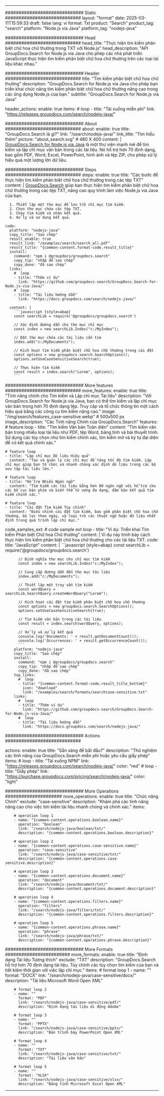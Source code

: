 
---
############################# Static ############################
layout: "format"
date:  2025-03-11T15:59:33
draft: false
lang: vi
format: Txt
product: "Search"
product_tag: "search"
platform: "Node.js via Java"
platform_tag: "nodejs-java"

############################# Head ############################
head_title: "Thực hiện tìm kiếm phân biệt chữ hoa chữ thường trong TXT với Node.js"
head_description: "API GroupDocs.Search for Node.js via Java cho phép các nhà phát triển JavaScript thực hiện tìm kiếm phân biệt chữ hoa chữ thường trên các loại tài liệu khác nhau."

############################# Header ############################
title: "Tìm kiếm phân biệt chữ hoa chữ thường" 
description: "GroupDocs.Search for Node.js via Java cho phép bạn triển khai chức năng tìm kiếm phân biệt chữ hoa chữ thường nâng cao trong các ứng dụng Node.js của bạn."
subtitle: "GroupDocs.Search for Node.js via Java" 

header_actions:
  enable: true
  items:
    #  loop
    - title: "Tải xuống miễn phí"
      link: "https://releases.groupdocs.com/search/nodejs-java/"
      
############################# About ############################
about:
    enable: true
    title: "GroupDocs.Search là gì?"
    link: "/search/nodejs-java/"
    link_title: "Tìm hiểu thêm"
    picture: "about_search.svg" # 480 X 400
    content: |
       [GroupDocs.Search for Node.js via Java](/search/nodejs-java/) là một thư viện mạnh mẽ để tìm kiếm và lập chỉ mục văn bản trong các tài liệu. Nó hỗ trợ hơn 70 định dạng, bao gồm PDF, Word, Excel, PowerPoint, hình ảnh và tệp ZIP, cho phép xử lý hiệu quả một lượng lớn dữ liệu.

############################# Steps ############################
steps:
    enable: true
    title: "Các bước để thực hiện tìm kiếm phân biệt chữ hoa chữ thường trong các tệp TXT"
    content: |
      [GroupDocs.Search](/search/nodejs-java/) giúp bạn thực hiện tìm kiếm phân biệt chữ hoa chữ thường trong các tệp TXT, nâng cao quy trình làm việc Node.js via Java của bạn.
      
      1. Thiết lập một thư mục để lưu trữ chỉ mục tìm kiếm.
      2. Chọn thư mục chứa các tệp TXT.
      3. Chạy tìm kiếm và nhận kết quả.
      4. Xử lý và sử dụng kết quả.
   
    code:
      platform: "nodejs-java"
      copy_title: "Sao chép"
      result_enable: true
      result_link: "/examples/search/search_all.pdf"
      result_title: "{common-content.format-code.result_title}"
      install:
        command: "npm i @groupdocs/groupdocs.search"
        copy_tip: "nhấp để sao chép"
        copy_done: "đã sao chép"
      links:
        #  loop
        - title: "Thêm ví dụ"
          link: "https://github.com/groupdocs-search/GroupDocs.Search-for-Node.js-via-Java/"
        #  loop
        - title: "Tài liệu hướng dẫn"
          link: "https://docs.groupdocs.com/search/nodejs-java/"
          
      content: |
        ```javascript {style=abap}
        const searchLib = require('@groupdocs/groupdocs.search')

        // Xác định đường dẫn cho thư mục chỉ mục
        const index = new searchLib.Index("c:/MyIndex");

        // Đặt thư mục chứa các tài liệu cần tìm
        index.add("c:/MyDocuments");

        // Kích hoạt tìm kiếm phân biệt chữ hoa chữ thường trong cài đặt
        const options = new groupdocs.search.SearchOptions();
        options.setUseCaseSensitiveSearch(true);

        // Thực hiện tìm kiếm
        const result = index.search("Lorem", options);
        ```            

############################# More features ############################
more_features:
  enable: true
  title: "Tính năng chính cho Tìm kiếm và Lập chỉ mục Tài liệu"
  description: "Với GroupDocs.Search for Node.js via Java, bạn có thể tìm kiếm và lập chỉ mục văn bản trong hơn 70 định dạng tệp. Truy cập và tổ chức thông tin một cách hiệu quả bằng các công cụ tìm kiếm nâng cao."
  image: "/img/search/features_case-sensitive.webp" # 500x500 px
  image_description: "Các Tính năng Chính của GroupDocs.Search"
  features:
    # feature loop
    - title: "Tìm kiếm Văn bản Toàn diện"
      content: "Tìm kiếm văn bản trong nhiều loại tài liệu như PDF, tệp Word, bảng tính và bài thuyết trình. Sử dụng các tùy chọn như tìm kiếm chính xác, tìm kiếm mờ và ký tự đại diện để có kết quả chính xác."

    # feature loop
    - title: "Lập chỉ mục Dữ liệu Hiệu quả"
      content: "Tạo và quản lý các chỉ mục để tăng tốc độ tìm kiếm. Lập chỉ mục giúp bạn tổ chức và nhanh chóng xác định dữ liệu trong các bộ sưu tập tài liệu lớn."

    # feature loop
    - title: "Hỗ trợ Nhiều Ngôn ngữ"
      content: "Tìm kiếm các tài liệu bằng hơn 80 ngôn ngữ với hỗ trợ cho các bố cục bàn phím và biến thể từ vựng đa dạng, đảm bảo kết quả tìm kiếm chính xác."

    # feature loop
    - title: "Cài đặt Tìm kiếm Tùy chỉnh"
      content: "Điều chỉnh cài đặt tìm kiếm, bao gồm phân biệt chữ hoa chữ thường, bộ lọc theo ngày, và loại trừ các thuật ngữ hoặc dữ liệu nhất định trong quá trình lập chỉ mục."
      
  code_samples_ext:
    # code sample ext loop
    - title: "Ví dụ: Triển khai Tìm kiếm Phân biệt Chữ hoa Chữ thường"
      content: |
        Ví dụ này trình bày cách thực hiện tìm kiếm phân biệt chữ hoa chữ thường cho các tài liệu TXT.
      code:
        title: "JavaScript"
        content: |
          ```javascript {style=abap}
          const searchLib = require('@groupdocs/groupdocs.search')
          
          // Định nghĩa thư mục cho chỉ mục tìm kiếm
          const index = new searchLib.Index("c:/MyIndex");
              
          // Cung cấp đường dẫn đến thư mục tài liệu
          index.add("c:/MyDocuments");

          // Thiết lập một truy vấn tìm kiếm
          const wordQuery = searchLib.SearchQuery.createWordQuery("Lorem");

          // Kích hoạt cài đặt tìm kiếm phân biệt chữ hoa chữ thường
          const options = new groupdocs.search.SearchOptions();
          options.setUseCaseSensitiveSearch(true);

          // Tìm kiếm văn bản trong các tài liệu
          const result = index.search(wordQuery, options);
          
          // Xử lý và xử lý kết quả
          console.log('Documents: ' + result.getDocumentCount());
          console.log('Occurrences: ' + result.getOccurrenceCount());
          ```
        platform: "nodejs-java"
        copy_title: "Sao chép"
        install:
          command: "npm i @groupdocs/groupdocs.search"
          copy_tip: "nhấp để sao chép"
          copy_done: "đã sao chép"
        top_links:
          #  loop
          - title: "{common-content.format-code.result_title_bottom}"
            icon: "download"
            link: "/examples/search/formats/searchcase-sensitive.txt"
        links:
          #  loop
          - title: "Thêm ví dụ"
            link: "https://github.com/groupdocs-search/GroupDocs.Search-for-Node.js-via-Java/"
          #  loop
          - title: "Tài liệu hướng dẫn"
            link: "https://docs.groupdocs.com/search/nodejs-java/"
            

            


############################# Actions ############################

actions:
  enable: true
  title: "Sẵn sàng để bắt đầu?"
  description: "Thử nghiệm các tính năng của GroupDocs.Search miễn phí hoặc yêu cầu giấy phép"
  items:
    #  loop
    - title: "Tải xuống NPM"
      link: "https://releases.groupdocs.com/search/nodejs-java/"
      color: "red"
        #  loop
    - title: "Giấy phép"
      link: "https://purchase.groupdocs.com/pricing/search/nodejs-java/"
      color: "light"


############################# More Operations #####################
more_operations:
    enable: true
    title: "Chức năng Chính"
    exclude: "case-sensitive"
    description: "Khám phá các tính năng nâng cao cho việc tìm kiếm tài liệu nhanh chóng và chính xác."
    items: 
          
        # operation loop 1
        - name: "{common-content.operations.boolean.name}"
          operation: "boolean"
          link: "/search/nodejs-java/boolean/txt/"
          description: "{common-content.operations.boolean.description}"

        # operation loop 2
        - name: "{common-content.operations.case-sensitive.name}"
          operation: "case-sensitive"
          link: "/search/nodejs-java/case-sensitive/txt/"
          description: "{common-content.operations.case-sensitive.description}"

        # operation loop 3
        - name: "{common-content.operations.document.name}"
          operation: "document"
          link: "/search/nodejs-java/document/txt/"
          description: "{common-content.operations.document.description}"

        # operation loop 4
        - name: "{common-content.operations.filters.name}"
          operation: "filters"
          link: "/search/nodejs-java/filters/txt/"
          description: "{common-content.operations.filters.description}"

        # operation loop 5
        - name: "{common-content.operations.phrase.name}"
          operation: "phrase"
          link: "/search/nodejs-java/phrase/txt/"
          description: "{common-content.operations.phrase.description}"
          
        
          
############################# More Formats ########################
more_formats:
    enable: true
    title: "Định dạng Tài liệu Tương thích"
    exclude: "TXT"
    description: "GroupDocs.Search hỗ trợ hơn 70 định dạng tài liệu. Tùy chỉnh các tùy chọn tìm kiếm của bạn và tiết kiệm thời gian với việc lập chỉ mục."
    items: 
        # format loop 1
        - name: ""
          format: "DOCX"
          link: "/search/nodejs-java/case-sensitive/docx/"
          description: "Tài liệu Microsoft Word Open XML"
          
        # format loop 2
        - name: ""
          format: "PDF"
          link: "/search/nodejs-java/case-sensitive/pdf/"
          description: "Định dạng tài liệu di động Adobe"
          
        # format loop 3
        - name: ""
          format: "PPTX"
          link: "/search/nodejs-java/case-sensitive/pptx/"
          description: "Bản trình bày PowerPoint Open XML"

        # format loop 4
        - name: ""
          format: "TXT"
          link: "/search/nodejs-java/case-sensitive/txt/"
          description: "Tài liệu văn bản"
          
        # format loop 5
        - name: ""
          format: "XLSX"
          link: "/search/nodejs-java/case-sensitive/xlsx/"
          description: "Bảng tính Microsoft Excel Open XML"
  

---